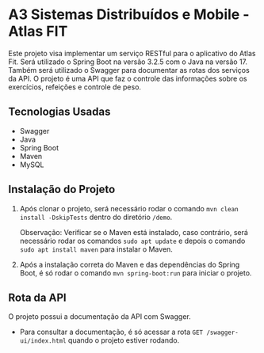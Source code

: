 # A3 Sistemas Distribuídos e Mobile - Atlas FIT

Este projeto visa implementar um serviço RESTful para o aplicativo do Atlas Fit. Será utilizado o Spring Boot na versão 3.2.5 com o Java na versão 17. Também será utilizado o Swagger para documentar as rotas dos serviços da API. O projeto é uma API que faz o controle das informações sobre os exercícios, refeições e controle de peso.

## Tecnologias Usadas

- Swagger
- Java
- Spring Boot
- Maven
- MySQL

## Instalação do Projeto

1. Após clonar o projeto, será necessário rodar o comando `mvn clean install -DskipTests` dentro do diretório `/demo`.

   Observação: Verificar se o Maven está instalado, caso contrário, será necessário rodar os comandos `sudo apt update` e depois o comando `sudo apt install maven` para instalar o Maven.

2. Após a instalação correta do Maven e das dependências do Spring Boot, é só rodar o comando `mvn spring-boot:run` para iniciar o projeto.

## Rota da API

O projeto possui a documentação da API com Swagger.

- Para consultar a documentação, é só acessar a rota `GET /swagger-ui/index.html` quando o projeto estiver rodando.
